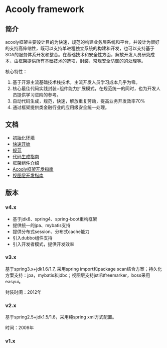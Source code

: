 Acooly framework
====

## 简介

acooly框架主要设计目的为快速，规范的构建业务层系统和平台，并设计为很好的支持高伸缩性，既可以支持单进程独立系统的构建和开发，也可以支持基于SOA的服务体系开发和整合。在基础技术和安全性方面，解放开发人员研究成本，由框架提供所有基础技术的选项，封装，常规安全防御的的处理等。

核心特性：

1. 基于开源主流基础技术栈技术，主流开发人员学习成本几乎为零。
2. 核心最佳代码实践封装+组件能力扩展模式，在规范统一的同时，也为开发人员提供学习进阶的参考。
3. 自动代码生成，规范，快速，解放重复劳动，提高业务开发效率70%
4. 通过框架提供类金融行业的应用级安全统一处理。

## 文档
* [初始化环境](docs/env.md)
* [快速开始](docs/quick-start.md)
* [规范](docs/spec.md)
* [代码生成指南](docs/acooly-coder.md)
* [框架组件介绍](docs/components.md)
* [Acooly框架开发指南](docs/acooly-guide.md)
* [视图层开发指南](docs/acooly-guide-boss.md)

## 版本

### v4.x

* 基于jdk8、spring4、spring-boot重构框架
* 提供统一的jpa、mybatis支持
* 提供分布式session、分布式cache能力
* 引入dubbo组件支持
* 引入开发者模式，提供开发效率

### v3.x
基于spring3.x+jdk1.6/1.7, 采用spring import和package scan结合方案；持久化方案支持：jpa，mybatis和jdbc；视图层支持jstl和freemarker，boss采用easyui。

封装时间：2012年

### v2.x
基于spring2.5+jdk1.5/1.6，采用纯spring xml方式配置。

时间：2009年

### v1.x
